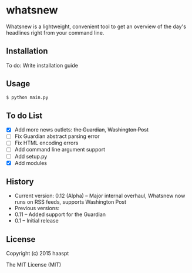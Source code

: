 # whatsnew

Whatsnew is a lightweight, convenient tool to get an overview of the day's headlines right from your command line.

## Installation

To do: Write installation guide

## Usage

```bash
$ python main.py
```
## To do List

- [x] Add more news outlets: ~~the Guardian~~, ~~Washington Post~~
- [ ] Fix Guardian abstract parsing error
- [ ] Fix HTML encoding errors
- [ ] Add command line argument support
- [ ] Add setup.py
- [x] Add modules

## History

- Current version: 0.12 (Alpha) – Major internal overhaul, Whatsnew now runs on RSS feeds, supports Washington Post
- Previous versions:
- 0.11 – Added support for the Guardian
- 0.1 – Initial release
## License

Copyright (c) 2015 haaspt

The MIT License (MIT)